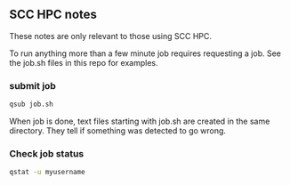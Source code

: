 ## SCC HPC notes

These notes are only relevant to those using SCC HPC.

To run anything more than a few minute job requires requesting a job.
See the job.sh files in this repo for examples.

### submit job

```sh
qsub job.sh
```

When job is done, text files starting with job.sh are created in the same directory.
They tell if something was detected to go wrong.

### Check job status

```sh
qstat -u myusername
```
